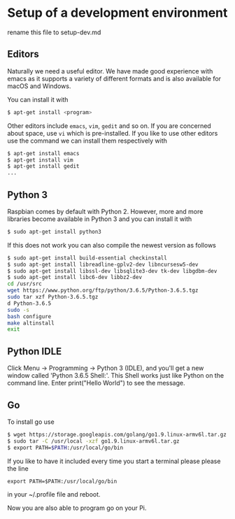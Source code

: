 # Setup of a development environment
    
rename this file to setup-dev.md

## Editors

Naturally we need a useful editor. We have made good experience with
emacs as it supports a variety of different formats and is also
available for macOS and Windows.

You can install it with

```bash
$ apt-get install <program>
```

Other editors include `emacs`, `vim`, `gedit` and so on. If you are concerned
about space, use `vi` which is pre-installed. If you like to use other
editors use the command we can install them respectively with 

```bash
$ apt-get install emacs
$ apt-get install vim
$ apt-get install gedit
...
```

## Python 3

Raspbian comes by default with Python 2. However, more and more
libraries become available in Python 3 and you can install it with 

```bash
$ sudo apt-get install python3
```

If this does not work you can also compile the newest version as
follows

```bash
$ sudo apt-get install build-essential checkinstall
$ sudo apt-get install libreadline-gplv2-dev libncursesw5-dev
$ sudo apt-get install libssl-dev libsqlite3-dev tk-dev libgdbm-dev
$ sudo apt-get install libc6-dev libbz2-dev
cd /usr/src
wget https://www.python.org/ftp/python/3.6.5/Python-3.6.5.tgz
sudo tar xzf Python-3.6.5.tgz
d Python-3.6.5
sudo -s
bash configure
make altinstall
exit
```
    
## Python IDLE

Click Menu -> Programming -> Python 3 (IDLE), and you'll get a new
window called 'Python 3.6.5 Shell:'. This Shell works just like Python
on the command line. Enter print("Hello World") to see the message.

## Go

To install go use

```bash
$ wget https://storage.googleapis.com/golang/go1.9.linux-armv6l.tar.gz
$ sudo tar -C /usr/local -xzf go1.9.linux-armv6l.tar.gz
$ export PATH=$PATH:/usr/local/go/bin
```

If you like to have it included every time you start a terminal please
please the line

```export PATH=$PATH:/usr/local/go/bin```

in your ~/.profile file and reboot.

Now you are also able to program go on your Pi.

